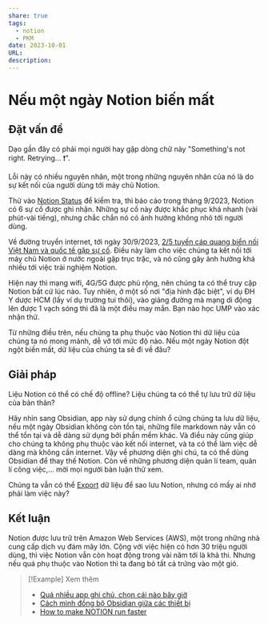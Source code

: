 ```yaml
---
share: true
tags:
  - notion
  - PKM
date: 2023-10-01
URL: 
description: 
---
```


# Nếu một ngày Notion biến mất
## Đặt vấn đề
Dạo gần đây có phải mọi người hay gặp dòng chữ này "Something's not right. Retrying... ❗".

Lỗi này có nhiều nguyên nhân, một trong những nguyên nhân của nó là do sự kết nối của người dùng tới máy chủ Notion. 

Thử vào [Notion Status](https://status.notion.so/) để kiểm tra, thì báo cáo trong tháng 9/2023, Notion có 6 sự cố được ghi nhận. Những sự cố này được khắc phục khá nhanh (vài phút-vài tiếng), nhưng chắc chắn nó có ảnh hưởng không nhỏ tới người dùng.

Về đường truyền internet, tới ngày 30/9/2023, [2/5 tuyến cáp quang biển nối Việt Nam và quốc tế gặp sự cố](https://vtv.vn/cong-nghe/tuyen-cap-quang-bien-aae-1-gap-su-co-moi-20230929190154309.htm). Điều này làm cho việc chúng ta kết nối tới máy chủ Notion ở nước ngoài gặp trục trặc, và nó cũng gây ảnh hưởng khá nhiều tới việc trải nghiệm Notion.

Hiện nay thì mạng wifi, 4G/5G được phủ rộng, nên chúng ta có thể truy cập Notion bất cứ lúc nào. Tuy nhiên, ở một số nơi "địa hình đặc biệt", ví dụ ĐH Y dược HCM (lấy ví dụ trường tui thôi), vào giảng đường mà mạng di động lên được 1 vạch sóng thì đã là một điều may mắn. Bạn nào học UMP vào xác nhận thử.

Từ những điều trên, nếu chúng ta phụ thuộc vào Notion thì dữ liệu của chúng ta nó mong mảnh, dễ vỡ tới mức độ nào. Nếu một ngày Notion đột ngột biến mất, dữ liệu của chúng ta sẽ đi về đâu?
## Giải pháp
Liệu Notion có thể có chế độ offline? Liệu chúng ta có thể tự lưu trữ dữ liệu của bản thân?

Hãy nhìn sang Obsidian, app này sử dụng chính ổ cứng chúng ta lưu dữ liệu, nếu một ngày Obsidian không còn tồn tại, những file markdown này vẫn có thể tồn tại và dễ dàng sử dụng bởi phần mềm khác. Và điều này cũng giúp cho chúng ta không phụ thuộc vào kết nối internet, và ta có thể làm việc dễ dàng mà không cần internet. Vậy về phương diện ghi chú, ta có thể dùng Obsidian để thay thế Notion.
Còn về những phương diện quản lí team, quản lí công việc,... mời mọi người bàn luận thử xem.

Chúng ta vẫn có thể [Export](https://www.notion.so/help/export-your-content) dữ liệu để sao lưu Notion, nhưng có mấy ai nhớ phải làm việc này?
## Kết luận
Notion được lưu trữ trên Amazon Web Services (AWS), một trong những nhà cung cấp dịch vụ đám mây lớn. Cộng với việc hiện có hơn 30 triệu người dùng, thì việc Notion vẫn còn hoạt động trong vài năm tới là khả thi. Nhưng nếu quá phụ thuộc vào Notion thì ta đang bỏ tất cả trứng vào một giỏ.

> [!Example] Xem thêm
> - [Quá nhiều app ghi chú, chọn cái nào bây giờ](./Qu%C3%A1%20nhi%E1%BB%81u%20app%20ghi%20ch%C3%BA,%20ch%E1%BB%8Dn%20c%C3%A1i%20n%C3%A0o%20b%C3%A2y%20gi%E1%BB%9D.md)
> - [Cách mình đồng bộ Obsidian giữa các thiết bị](./C%C3%A1ch%20m%C3%ACnh%20%C4%91%E1%BB%93ng%20b%E1%BB%99%20Obsidian%20gi%E1%BB%AFa%20c%C3%A1c%20thi%E1%BA%BFt%20b%E1%BB%8B.md)
> - [How to make NOTION run faster](./How%20to%20make%20NOTION%20run%20faster.md)